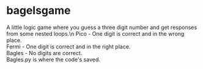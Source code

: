 # bagelsgame
A little logic game where you guess a three digit number and get responses from some nested loops.\n
Pico   - One digit is correct and in the wrong place.\
Fermi  - One digit is correct and in the right place.\
Bagles - No digits are correct.\
Bagles.py is where the code's saved.
